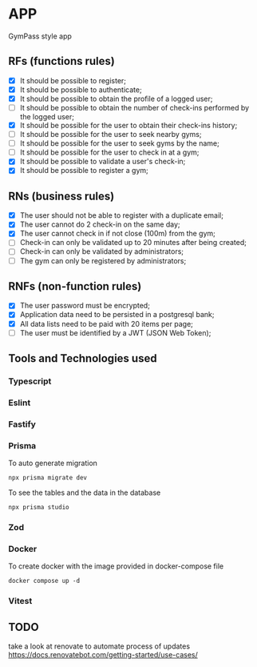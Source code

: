# APP

GymPass style app

## RFs (functions rules)

- [x] It should be possible to register;
- [x] It should be possible to authenticate;
- [x] It should be possible to obtain the profile of a logged user;
- [ ] It should be possible to obtain the number of check-ins performed by the logged user;
- [x] It should be possible for the user to obtain their check-ins history;
- [ ] It should be possible for the user to seek nearby gyms;
- [ ] It should be possible for the user to seek gyms by the name;
- [ ] It should be possible for the user to check in at a gym;
- [x] It should be possible to validate a user's check-in;
- [x] It should be possible to register a gym;

## RNs (business rules)

- [x] The user should not be able to register with a duplicate email;
- [x] The user cannot do 2 check-in on the same day;
- [x] The user cannot check in if not close (100m) from the gym;
- [ ] Check-in can only be validated up to 20 minutes after being created;
- [ ] Check-in can only be validated by administrators;
- [ ] The gym can only be registered by administrators;

## RNFs (non-function rules)

- [x] The user password must be encrypted;
- [x] Application data need to be persisted in a postgresql bank;
- [x] All data lists need to be paid with 20 items per page;
- [ ] The user must be identified by a JWT (JSON Web Token);

## Tools and Technologies used

### Typescript
### Eslint
### Fastify
### Prisma

To auto generate migration
``` 
npx prisma migrate dev
```
To see the tables and the data in the database
```
npx prisma studio
```
### Zod
### Docker
To create docker with the image provided in docker-compose file
```
docker compose up -d
```

### Vitest


## TODO

take a look at renovate to automate process of updates
https://docs.renovatebot.com/getting-started/use-cases/